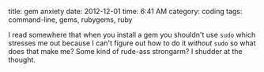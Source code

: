 title: gem anxiety
date: 2012-12-01
time: 6:41 AM
category: coding
tags: command-line, gems, rubygems, ruby

I read somewhere that when you install a gem you shouldn't use `sudo` which stresses me out because I can't figure out how to do it *without* `sudo` so what does that make me? Some kind of rude-ass strongarm? I shudder at the thought.